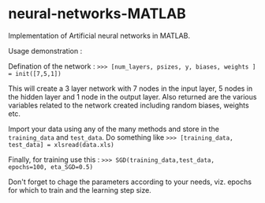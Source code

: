 # neural-networks-MATLAB
Implementation of Artificial neural networks in MATLAB.

Usage demonstration :

Defination of the network :
` >>> [num_layers, psizes, y, biases, weights ] = init([7,5,1]) `

This will create a 3 layer network with 7 nodes in the input layer, 5 nodes in the hidden layer and 1 node in the output layer. 
Also returned are the various variables related to the network created including random biases, weights etc.

Import your data using any of the many methods and store in the `training_data` and `test_data`. 
Do something like `>>> [training_data, test_data] = xlsread(data.xls)` 

Finally, for training use this :
`>>> SGD(training_data,test_data, epochs=100, eta_SGD=0.5)`

Don't forget to chage the parameters according to your needs, viz. epochs for which to train and the learning step size.